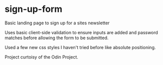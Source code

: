 # sign-up-form

Basic landing page to sign up for a sites newsletter

Uses basic client-side validation to ensure inputs are added and password matches before allowing the form to be submitted.

Used a few new css styles I haven't tried before like absolute positioning.

Project curtoisy of the Odin Project.